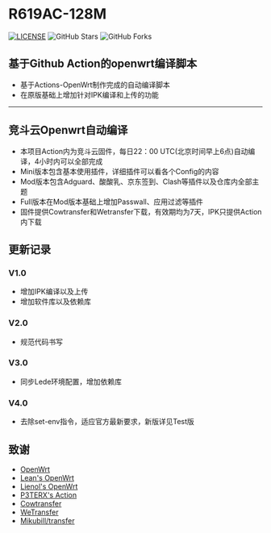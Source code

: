 # R619AC-128M

[![LICENSE](https://img.shields.io/github/license/mashape/apistatus.svg?style=flat-square&label=LICENSE)](https://github.com/Whitestorys/Actions-OpenWrt/blob/master/LICENSE)
![GitHub Stars](https://img.shields.io/github/stars/Whitestorys/Actions-OpenWrt.svg?style=flat-square&label=Stars&logo=github)
![GitHub Forks](https://img.shields.io/github/forks/Whitestorys/Actions-OpenWrt.svg?style=flat-square&label=Forks&logo=github)

## 基于Github Action的openwrt编译脚本
- 基于Actions-OpenWrt制作完成的自动编译脚本
- 在原版基础上增加针对IPK编译和上传的功能
---
## 竞斗云Openwrt自动编译
- 本项目Action内为竞斗云固件，每日22：00 UTC(北京时间早上6点)自动编译，4小时内可以全部完成
- Mini版本包含基本使用插件，详细插件可以看各个Config的内容
- Mod版本包含Adguard、酸酸乳、京东签到、Clash等插件以及仓库内全部主题
- Full版本在Mod版本基础上增加Passwall、应用过滤等插件
- 固件提供Cowtransfer和Wetransfer下载，有效期均为7天，IPK只提供Action内下载
## 更新记录

### V1.0
- 增加IPK编译以及上传
- 增加软件库以及依赖库

### V2.0
- 规范代码书写

### V3.0
- 同步Lede环境配置，增加依赖库

### V4.0
- 去除set-env指令，适应官方最新要求，新版详见Test版

## 致谢
- [OpenWrt](https://github.com/openwrt/openwrt)
- [Lean's OpenWrt](https://github.com/coolsnowwolf/lede)
- [Lienol's OpenWrt](https://github.com/Lienol/openwrt)
- [P3TERX's Action](https://github.com/P3TERX/Actions-OpenWrt)
- [Cowtransfer](https://cowtransfer.com)
- [WeTransfer](https://wetransfer.com/)
- [Mikubill/transfer](https://github.com/Mikubill/transfer)
